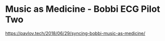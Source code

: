 # Music as Medicine - Bobbi ECG Pilot Two

https://pavlov.tech/2018/06/29/syncing-bobbi-music-as-medicine/
